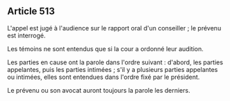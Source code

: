 Article 513
----
L'appel est jugé à l'audience sur le rapport oral d'un conseiller ; le prévenu
est interrogé.

Les témoins ne sont entendus que si la cour a ordonné leur audition.

Les parties en cause ont la parole dans l'ordre suivant : d'abord, les parties
appelantes, puis les parties intimées ; s'il y a plusieurs parties appelantes ou
intimées, elles sont entendues dans l'ordre fixé par le président.

Le prévenu ou son avocat auront toujours la parole les derniers.
